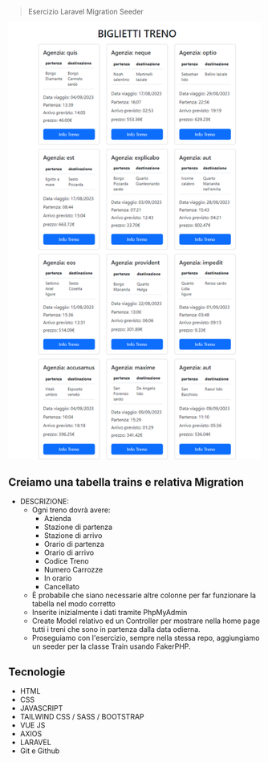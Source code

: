 > Esercizio Laravel Migration Seeder

![preview](./.github/preview.png)

## Creiamo una tabella trains e relativa Migration

- DESCRIZIONE:
  - Ogni treno dovrà avere:
    - Azienda
    - Stazione di partenza
    - Stazione di arrivo
    - Orario di partenza
    - Orario di arrivo
    - Codice Treno
    - Numero Carrozze
    - In orario
    - Cancellato
  - È probabile che siano necessarie altre colonne per far funzionare la tabella nel modo corretto
  - Inserite inizialmente i dati tramite PhpMyAdmin
  - Create Model relativo ed un Controller per mostrare nella home page tutti i treni che sono in partenza dalla data odierna.
  - Proseguiamo con l'esercizio, sempre nella stessa repo, aggiungiamo un seeder per la classe Train usando FakerPHP.

## Tecnologie

- HTML
- CSS
- JAVASCRIPT
- TAILWIND CSS / SASS / BOOTSTRAP 
- VUE JS
- AXIOS
- LARAVEL
- Git e Github